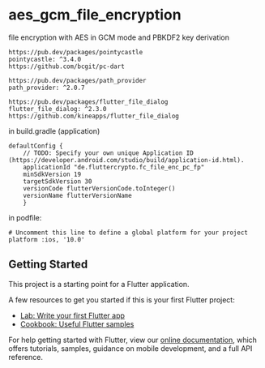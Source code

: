 # aes_gcm_file_encryption

file encryption with AES in GCM mode and PBKDF2 key derivation


```plaintext
https://pub.dev/packages/pointycastle
pointycastle: ^3.4.0
https://github.com/bcgit/pc-dart

https://pub.dev/packages/path_provider
path_provider: ^2.0.7

https://pub.dev/packages/flutter_file_dialog
flutter_file_dialog: ^2.3.0
https://github.com/kineapps/flutter_file_dialog
```

in build.gradle (application)
```plaintext
defaultConfig {
    // TODO: Specify your own unique Application ID (https://developer.android.com/studio/build/application-id.html).
    applicationId "de.fluttercrypto.fc_file_enc_pc_fp"
    minSdkVersion 19
    targetSdkVersion 30
    versionCode flutterVersionCode.toInteger()
    versionName flutterVersionName
    }
```
in podfile:
```plaintext
# Uncomment this line to define a global platform for your project
platform :ios, '10.0'
```

## Getting Started

This project is a starting point for a Flutter application.

A few resources to get you started if this is your first Flutter project:

- [Lab: Write your first Flutter app](https://flutter.dev/docs/get-started/codelab)
- [Cookbook: Useful Flutter samples](https://flutter.dev/docs/cookbook)

For help getting started with Flutter, view our
[online documentation](https://flutter.dev/docs), which offers tutorials,
samples, guidance on mobile development, and a full API reference.

